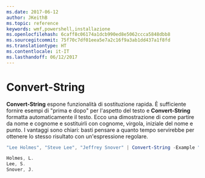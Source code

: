 ```yaml
---
ms.date: 2017-06-12
author: JKeithB
ms.topic: reference
keywords: wmf,powershell,installazione
ms.openlocfilehash: 6caff8c06174a1dcb990ed8e5062ccca5848dbb8
ms.sourcegitcommit: 75f70c7df01eea5e7a2c16f9a3ab1dd437a1f8fd
ms.translationtype: HT
ms.contentlocale: it-IT
ms.lasthandoff: 06/12/2017
---
```

<a id="convert-string" class="xliff"></a>
# Convert-String
**Convert-String** espone funzionalità di sostituzione rapida. È sufficiente fornire esempi di "prima e dopo" per l'aspetto del testo e **Convert-String** formatta automaticamente il testo. Ecco una dimostrazione di come partire da nome e cognome e sostituirli con cognome, virgola, iniziale del nome e punto. I vantaggi sono chiari: basti pensare a quanto tempo servirebbe per ottenere lo stesso risultato con un'espressione regolare.

```powershell
"Lee Holmes", "Steve Lee", "Jeffrey Snover" | Convert-String -Example "Bill Gates=Gates, B.","John Smith=Smith, J."

Holmes, L.
Lee, S.
Snover, J.
```

